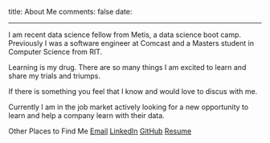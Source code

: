 title: About Me
comments: false
date:

---
I am recent data science fellow from Metis, a data science boot camp.
Previously I was a software engineer at Comcast and a Masters student in Computer Science from RIT.

Learning is my drug. There are so many things I am excited to learn and share my trials and triumps.

If there is something you feel that I know and would love to discus with me.

Currently I am in the job market actively looking for a new opportunity to learn and help a company learn with their data.


Other Places to Find Me
[Email](npatta01@gmail.com)
[LinkedIn](https://www.linkedin.com/in/nidhinpattaniyil)
[GitHub](https://github.com/npatta01)
[Resume](nidhin_pattaniyil_resume.pdf)
